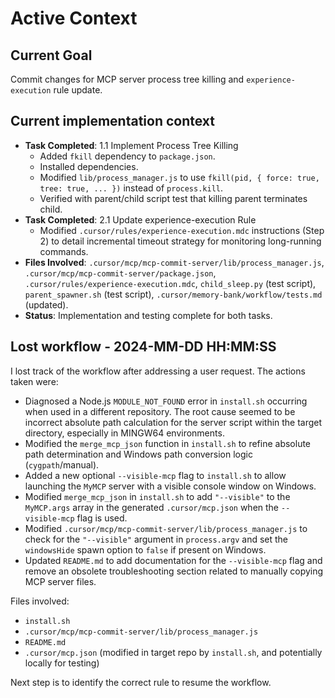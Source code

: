 # Active Context

## Current Goal
Commit changes for MCP server process tree killing and `experience-execution` rule update.

## Current implementation context
- **Task Completed**: 1.1 Implement Process Tree Killing
    - Added `fkill` dependency to `package.json`.
    - Installed dependencies.
    - Modified `lib/process_manager.js` to use `fkill(pid, { force: true, tree: true, ... })` instead of `process.kill`.
    - Verified with parent/child script test that killing parent terminates child.
- **Task Completed**: 2.1 Update experience-execution Rule
    - Modified `.cursor/rules/experience-execution.mdc` instructions (Step 2) to detail incremental timeout strategy for monitoring long-running commands.
- **Files Involved**: `.cursor/mcp/mcp-commit-server/lib/process_manager.js`, `.cursor/mcp/mcp-commit-server/package.json`, `.cursor/rules/experience-execution.mdc`, `child_sleep.py` (test script), `parent_spawner.sh` (test script), `.cursor/memory-bank/workflow/tests.md` (updated).
- **Status**: Implementation and testing complete for both tasks.

## Lost workflow - 2024-MM-DD HH:MM:SS
I lost track of the workflow after addressing a user request. The actions taken were:
- Diagnosed a Node.js `MODULE_NOT_FOUND` error in `install.sh` occurring when used in a different repository. The root cause seemed to be incorrect absolute path calculation for the server script within the target directory, especially in MINGW64 environments.
- Modified the `merge_mcp_json` function in `install.sh` to refine absolute path determination and Windows path conversion logic (`cygpath`/manual).
- Added a new optional `--visible-mcp` flag to `install.sh` to allow launching the `MyMCP` server with a visible console window on Windows.
- Modified `merge_mcp_json` in `install.sh` to add `"--visible"` to the `MyMCP.args` array in the generated `.cursor/mcp.json` when the `--visible-mcp` flag is used.
- Modified `.cursor/mcp/mcp-commit-server/lib/process_manager.js` to check for the `"--visible"` argument in `process.argv` and set the `windowsHide` spawn option to `false` if present on Windows.
- Updated `README.md` to add documentation for the `--visible-mcp` flag and remove an obsolete troubleshooting section related to manually copying MCP server files.

Files involved:
- `install.sh`
- `.cursor/mcp/mcp-commit-server/lib/process_manager.js`
- `README.md`
- `.cursor/mcp.json` (modified in target repo by `install.sh`, and potentially locally for testing)

Next step is to identify the correct rule to resume the workflow.